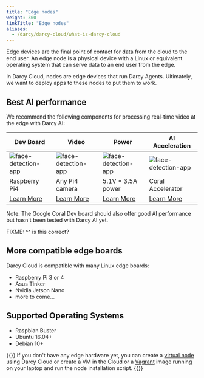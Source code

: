 ```yaml
---
title: "Edge nodes"
weight: 300
linkTitle: "Edge nodes"
aliases:
  - /darcy/darcy-cloud/what-is-darcy-cloud
---
```


Edge devices are the final point of contact for data from the
cloud to the end user. An edge node is a physical device with a Linux or equivalent operating system
that can serve data to an end user from the edge.

In Darcy Cloud, nodes are edge devices that run Darcy Agents. Ultimately, we want to deploy
apps to these nodes to put them to work.

## Best AI performance

We recommend the following components for processing real-time video at the edge with Darcy AI:

| Dev Board | Video | Power | AI Acceleration |
|------|------|------|----|
|![face-detection-app](/images/boards/pi4-silo.jpg) | ![face-detection-app](/images/boards/picam-silo.jpg) |![face-detection-app](/images/boards/power-silo.jpg) |![face-detection-app](/images/boards/coral-silo.jpg)|
| Raspberry Pi4 | Any Pi4 camera | 5.1V * 3.5A power | Coral Accelerator|
| [Learn More](https://www.raspberrypi.com/products/raspberry-pi-4-model-b/)  | [Learn More](https://www.amazon.com/gp/product/B07SN8GYGD)  | [Learn More](https://www.amazon.com/CanaKit-Raspberry-Power-Supply-USB-C/dp/B07TYQRXTK/ref=sr_1_3?crid=2BGU12U80RGNV&keywords=canakit+power+supply&qid=1655761341&sprefix=cana+kit+power+supply%2Caps%2C125&sr=8-3)  | [Learn More](https://coral.ai/products/accelerator/)

Note: The Google Coral Dev board should also offer good AI performance but hasn't been tested with Darcy AI yet.

FIXME: ^^ is this correct?

## More compatible edge boards

Darcy Cloud is compatible with many Linux edge boards:

* Raspberry Pi 3 or 4
* Asus Tinker
* Nvidia Jetson Nano
* more to come…

## Supported Operating Systems

* Raspbian Buster
* Ubuntu 16.04+
* Debian 10+

{{<alert style="info">}}
  If you don't have any edge hardware yet, you can create a [virtual node](/docs/cloud/adding-nodes/virtual-node.md) using Darcy Cloud or create a VM in the Cloud or a [Vagrant](https://www.vagrantup.com) image running on your laptop and run
  the node installation script.
{{</alert>}}
